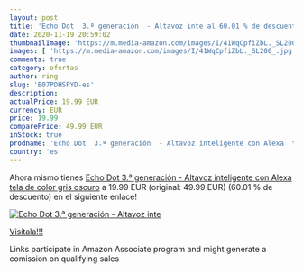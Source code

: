 ```yaml
---
layout: post
title: 'Echo Dot  3.ª generación  - Altavoz inte al 60.01 % de descuento'
date: 2020-11-19 20:59:02
thumbnailImage: 'https://m.media-amazon.com/images/I/41WqCpfiZbL._SL200_.jpg'
images: [ 'https://m.media-amazon.com/images/I/41WqCpfiZbL._SL200_.jpg' ]
comments: true
category: ofertas
author: ring
slug: 'B07PDHSPYD-es'
description:
actualPrice: 19.99 EUR
currency: EUR
price: 19.99
comparePrice: 49.99 EUR
inStock: true
prodname: 'Echo Dot  3.ª generación  - Altavoz inteligente con Alexa  tela de color gris oscuro'
country: 'es'
---
```


Ahora mismo tienes [Echo Dot  3.ª generación  - Altavoz inteligente con Alexa  tela de color gris oscuro](https://www.amazon.es/dp/B07PDHSPYD/?tag=tolees-21) a 19.99 EUR (original: 49.99 EUR) (60.01 %  de descuento) en el siguiente enlace!

[![Echo Dot  3.ª generación  - Altavoz inte](https://m.media-amazon.com/images/I/41WqCpfiZbL._SL200_.jpg)](https://www.amazon.es/dp/B07PDHSPYD/?tag=tolees-21)

[Visítala!!!](https://www.amazon.es/dp/B07PDHSPYD/?tag=tolees-21)

Links participate in Amazon Associate program and might generate a comission on qualifying sales
